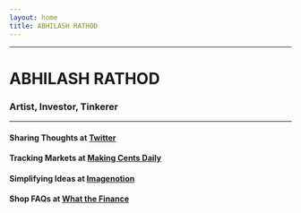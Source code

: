 ```yaml
---
layout: home
title: ABHILASH RATHOD
---
```

---
# ABHILASH RATHOD

### Artist, Investor, Tinkerer

---

#### Sharing Thoughts at [Twitter](https://twitter.com/home)

#### Tracking Markets at [Making Cents Daily](https://makingcentsdaily.substack.com/)

#### Simplifying Ideas at [Imagenotion](https://imagenotion.substack.com/)

#### Shop FAQs at [What the Finance](https://app.gumroad.com/dashboard)
